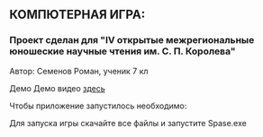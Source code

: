 ## КОМПЮТЕРНАЯ ИГРА:

### Проект сделан для "IV открытые межрегиональные юношеские научные чтения им. С. П. Королева"

Автор: Семенов Роман, ученик 7 кл

Демо 
Демо видео [здесь](https://github.com/MoyEkNik/Pyhon2025/tree/main/Космос/Семенов%20Роман/Демо)

Чтобы приложение запустилось необходимо:

Для запуска игры скачайте все файлы и запустите Spase.exe








